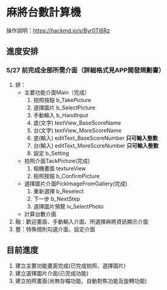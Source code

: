 # 麻將台數計算機
操作說明：https://hackmd.io/s/Byr0Tl6Rz

## 進度安排
### 5/27 前完成全部所需介面（詳細格式見APP開發規劃書）
1. 妍：
    * 主要功能介面Main（完成）
      1. 拍照按鈕 b_TakePicture
      2. 選擇圖片 b_SelectPicture
      3. 手動輸入 b_HandInput
      4. 底(文字) textView_BaseScoreName
      5. 台(文字) textView_MoreScoreName
      6. 底(輸入) editText_BaseScoreNumber **只可輸入整數**
      7. 台(輸入) editText_MoreScoreNumber **只可輸入整數**
      8. 設定     b_Setting
    * 拍照介面TackPicture(完成)
      1. 相機畫面 textureView
      2. 拍照按鈕 b_ConfirmPicture
    * 選擇圖片介面PickImageFromGallery(完成)
      1. 重新選擇 b_Reselect
      2. 下一步   b_NextStep
      3. 選擇圖片預覽 iv_SelectPhoto
    * 計算台數介面
2. 融：歡迎畫面、手動輸入介面、所選擇麻將資訊顯示介面
3. 豐：特殊規則勾選介面、設定介面



## 目前進度
1. 建立主要功能畫面完成(已完成拍照、選擇圖片)
2. 建立選擇圖片介面(已完成功能)
3. 建立拍照畫面(尚無存檔功能、自動對焦功能及旋轉功能)
